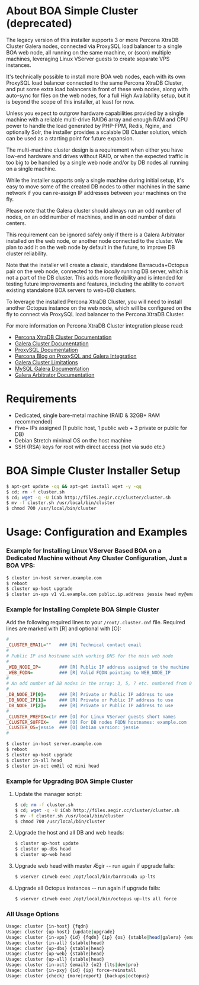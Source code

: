 # About BOA Simple Cluster (deprecated)

The legacy version of this installer supports 3 or more Percona XtraDB Cluster Galera nodes, connected via ProxySQL load balancer to a single BOA web node, all running on the same machine, or (soon) multiple machines, leveraging Linux VServer guests to create separate VPS instances.

It's technically possible to install more BOA web nodes, each with its own ProxySQL load balancer connected to the same Percona XtraDB Cluster, and put some extra load balancers in front of these web nodes, along with auto-sync for files on the web nodes, for a full High Availability setup, but it is beyond the scope of this installer, at least for now.

Unless you expect to outgrow hardware capabilities provided by a single machine with a reliable multi-drive RAID6 array and enough RAM and CPU power to handle the load generated by PHP-FPM, Redis, Nginx, and optionally Solr, the installer provides a scalable DB Cluster solution, which can be used as a starting point for future expansion.

The multi-machine cluster design is a requirement when either you have low-end hardware and drives without RAID, or when the expected traffic is too big to be handled by a single web node and/or by DB nodes all running on a single machine.

While the installer supports only a single machine during initial setup, it's easy to move some of the created DB nodes to other machines in the same network if you can re-assign IP addresses between your machines on the fly.

Please note that the Galera cluster should always run an odd number of nodes, on an odd number of machines, and in an odd number of data centers.

This requirement can be ignored safely only if there is a Galera Arbitrator installed on the web node, or another node connected to the cluster. We plan to add it on the web node by default in the future, to improve DB cluster reliability.

Note that the installer will create a classic, standalone Barracuda+Octopus pair on the web node, connected to the *locally* running DB server, which is not a part of the DB cluster. This adds more flexibility and is intended for testing future improvements and features, including the ability to convert existing standalone BOA servers to web+DB clusters.

To leverage the installed Percona XtraDB Cluster, you will need to install another Octopus instance on the web node, which will be configured on the fly to connect via ProxySQL load balancer to the Percona XtraDB Cluster.

For more information on Percona XtraDB Cluster integration please read:

- [Percona XtraDB Cluster Documentation](https://www.percona.com/doc/percona-xtradb-cluster/5.7/index.html)
- [Galera Cluster Documentation](http://galeracluster.com/documentation-webpages/index.html)
- [ProxySQL Documentation](http://www.proxysql.com)
- [Percona Blog on ProxySQL and Galera Integration](https://www.percona.com/blog/2016/09/15/proxysql-percona-cluster-galera-integration/)
- [Galera Cluster Limitations](http://galeracluster.com/documentation-webpages/limitations.html)
- [MySQL Galera Documentation](http://mysql.rjweb.org/doc.php/galera)
- [Galera Arbitrator Documentation](http://galeracluster.com/documentation-webpages/arbitrator.html)

# Requirements

- Dedicated, single bare-metal machine (RAID & 32GB+ RAM recommended)
- Five+ IPs assigned (1 public host, 1 public web + 3 private or public for DB)
- Debian Stretch minimal OS on the host machine
- SSH (RSA) keys for root with direct access (not via sudo etc.)

# BOA Simple Cluster Installer Setup

```sh
$ apt-get update -qq && apt-get install wget -y -qq
$ cd; rm -f cluster.sh
$ cd; wget -q -U iCab http://files.aegir.cc/cluster/cluster.sh
$ mv -f cluster.sh /usr/local/bin/cluster
$ chmod 700 /usr/local/bin/cluster
```

# Usage: Configuration and Examples

### Example for Installing Linux VServer Based BOA on a Dedicated Machine without Any Cluster Configuration, Just a BOA VPS:

```sh
$ cluster in-host server.example.com
$ reboot
$ cluster up-host upgrade
$ cluster in-vps v1 v1.example.com public.ip.address jessie head my@email
```

### Example for Installing Complete BOA Simple Cluster

Add the following required lines to your `/root/.cluster.cnf` file. Required lines are marked with [R] and optional with [O]:

```ini
#
_CLUSTER_EMAIL=""   ### [R] Technical contact email
#
# Public IP and hostname with working DNS for the main web node
#
_WEB_NODE_IP=       ### [R] Public IP address assigned to the machine
_WEB_FQDN=          ### [R] Valid FQDN pointing to WEB_NODE_IP
#
# An odd number of DB nodes in the array: 3, 5, 7 etc. numbered from 0
#
_DB_NODE_IP[0]=     ### [R] Private or Public IP address to use
_DB_NODE_IP[1]=     ### [R] Private or Public IP address to use
_DB_NODE_IP[2]=     ### [R] Private or Public IP address to use
#
_CLUSTER_PREFIX=c1r ### [O] For Linux VServer guests short names
_CLUSTER_SUFFIX=    ### [O] For DB nodes FQDN hostnames: example.com
_CLUSTER_OS=jessie  ### [O] Debian version: jessie
#
```

```sh
$ cluster in-host server.example.com
$ reboot
$ cluster up-host upgrade
$ cluster in-all head
$ cluster in-oct em@il o2 mini head
```

### Example for Upgrading BOA Simple Cluster

1. Update the manager script:
   ```sh
   $ cd; rm -f cluster.sh
   $ cd; wget -q -U iCab http://files.aegir.cc/cluster/cluster.sh
   $ mv -f cluster.sh /usr/local/bin/cluster
   $ chmod 700 /usr/local/bin/cluster
   ```

2. Upgrade the host and all DB and web heads:
   ```sh
   $ cluster up-host update
   $ cluster up-dbs head
   $ cluster up-web head
   ```

3. Upgrade web head with master Ægir -- run again if upgrade fails:
   ```sh
   $ vserver c1rweb exec /opt/local/bin/barracuda up-lts
   ```

4. Upgrade all Octopus instances -- run again if upgrade fails:
   ```sh
   $ vserver c1rweb exec /opt/local/bin/octopus up-lts all force
   ```

### All Usage Options

```sh
Usage: cluster {in-host} {fqdn}
Usage: cluster {up-host} {update|upgrade}
Usage: cluster {in-vps} {id} {fqdn} {ip} {os} {stable|head|galera} {email}
Usage: cluster {in-all} {stable|head}
Usage: cluster {up-dbs} {stable|head}
Usage: cluster {up-web} {stable|head}
Usage: cluster {up-all} {stable|head}
Usage: cluster {in-oct} {email} {o2} {lts|dev|pro}
Usage: cluster {in-pxy} {id} {ip} force-reinstall
Usage: cluster {check} {more|report} {backups|octopus}
```
